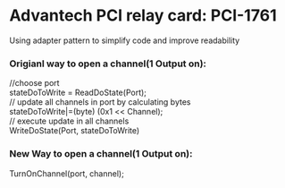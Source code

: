 # Advantech PCI relay card:  PCI-1761

Using adapter pattern to simplify code and improve readability
        
<h3>Origianl way to open a channel(1 Output on):</h3>
<p> 
//choose port<br/>
stateDoToWrite = ReadDoState(Port);  <br/>
// update all channels in port by calculating bytes<br/>
stateDoToWrite|=(byte) (0x1 << Channel);  <br/>
// execute update in all channels   <br/>
WriteDoState(Port, stateDoToWrite)      
</p>        
<h3>New Way to open a channel(1 Output on):</h3>
  TurnOnChannel(port, channel);
